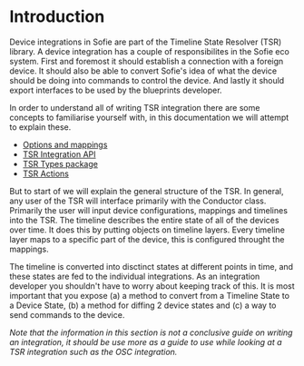 # Introduction

Device integrations in Sofie are part of the Timeline State Resolver (TSR) library. A device integration has a couple of responsibilites in the Sofie eco system. First and foremost it should establish a connection with a foreign device. It should also be able to convert Sofie's idea of what the device should be doing into commands to control the device. And lastly it should export interfaces to be used by the blueprints developer.

In order to understand all of writing TSR integration there are some concepts to familiarise yourself with, in this documentation we will attempt to explain these.

 - [Options and mappings](./options-and-mappings.html)
 - [TSR Integration API](./tsr-api.html)
 - [TSR Types package](./tsr-types.html)
 - [TSR Actions](./tsr-actions.html)

But to start of we will explain the general structure of the TSR. In general, any user of the TSR will interface primarily with the Conductor class. Primarily the user will input device configurations, mappings and timelines into the TSR. The timeline describes the entire state of all of the devices over time. It does this by putting objects on timeline layers. Every timeline layer maps to a specific part of the device, this is configured throught the mappings.

The timeline is converted into disctinct states at different points in time, and these states are fed to the individual integrations. As an integration developer you shouldn't have to worry about keeping track of this. It is most important that you expose \(a\) a method to convert from a Timeline State to a Device State, \(b\) a method for diffing 2 device states and (c) a way to send commands to the device.

_Note that the information in this section is not a conclusive guide on writing an integration, it should be use more as a guide to use while looking at a TSR integration such as the OSC integration._